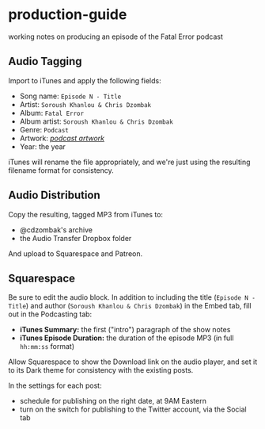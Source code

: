 # production-guide
working notes on producing an episode of the Fatal Error podcast

## Audio Tagging

Import to iTunes and apply the following fields:

- Song name: `Episode N - Title`
- Artist: `Soroush Khanlou & Chris Dzombak`
- Album: `Fatal Error`
- Album artist: `Soroush Khanlou & Chris Dzombak`
- Genre: `Podcast`
- Artwork: _[podcast artwork](https://github.com/fatalerrorfm/artwork/blob/master/fatal%20error%20icon.png)_
- Year: the year

iTunes will rename the file appropriately, and we're just using the resulting filename format for consistency.

## Audio Distribution

Copy the resulting, tagged MP3 from iTunes to:

- @cdzombak's archive
- the Audio Transfer Dropbox folder

And upload to Squarespace and Patreon.

## Squarespace

Be sure to edit the audio block. In addition to including the title (`Episode N - Title`) and author (`Soroush Khanlou & Chris Dzombak`) in the Embed tab, fill out in the Podcasting tab:

- **iTunes Summary:** the first ("intro") paragraph of the show notes
- **iTunes Episode Duration:** the duration of the episode MP3 (in full `hh:mm:ss` format)

Allow Squarespace to show the Download link on the audio player, and set it to its Dark theme for consistency with the existing posts.

In the settings for each post:
- schedule for publishing on the right date, at 9AM Eastern
- turn on the switch for publishing to the Twitter account, via the Social tab
